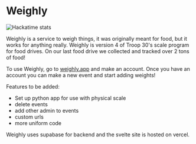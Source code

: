 # Weighly

![Hackatime stats](https://hackatime-badge.hackclub.com/U090JSHV8QJ/weighly)

Weighly is a service to weigh things, it was originally meant for food, but it works for anything really.
Weighly is version 4 of Troop 30's scale program for food drives. On our last food drive we collected and tracked over 2 tons of food!

To use Weighly, go to [weighly.app](https://weighly.app) and make an account. Once you have an account you can make a new event and start adding weights!

Features to be added:

- Set up python app for use with physical scale
- delete events
- add other admin to events
- custom urls
- more uniform code

Weighly uses supabase for backend and the svelte site is hosted on vercel.

